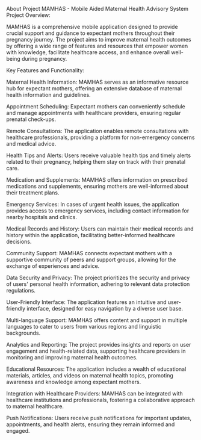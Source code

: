 About Project
MAMHAS - Mobile Aided Maternal Health Advisory System
Project Overview:

MAMHAS is a comprehensive mobile application designed to provide crucial support and guidance to expectant mothers throughout their pregnancy journey. The project aims to improve maternal health outcomes by offering a wide range of features and resources that empower women with knowledge, facilitate healthcare access, and enhance overall well-being during pregnancy.

Key Features and Functionality:

Maternal Health Information:
MAMHAS serves as an informative resource hub for expectant mothers, offering an extensive database of maternal health information and guidelines.

Appointment Scheduling:
Expectant mothers can conveniently schedule and manage appointments with healthcare providers, ensuring regular prenatal check-ups.

Remote Consultations:
The application enables remote consultations with healthcare professionals, providing a platform for non-emergency concerns and medical advice.

Health Tips and Alerts:
Users receive valuable health tips and timely alerts related to their pregnancy, helping them stay on track with their prenatal care.

Medication and Supplements:
MAMHAS offers information on prescribed medications and supplements, ensuring mothers are well-informed about their treatment plans.

Emergency Services:
In cases of urgent health issues, the application provides access to emergency services, including contact information for nearby hospitals and clinics.

Medical Records and History:
Users can maintain their medical records and history within the application, facilitating better-informed healthcare decisions.

Community Support:
MAMHAS connects expectant mothers with a supportive community of peers and support groups, allowing for the exchange of experiences and advice.

Data Security and Privacy:
The project prioritizes the security and privacy of users' personal health information, adhering to relevant data protection regulations.

User-Friendly Interface:
The application features an intuitive and user-friendly interface, designed for easy navigation by a diverse user base.

Multi-language Support:
MAMHAS offers content and support in multiple languages to cater to users from various regions and linguistic backgrounds.

Analytics and Reporting:
The project provides insights and reports on user engagement and health-related data, supporting healthcare providers in monitoring and improving maternal health outcomes.

Educational Resources:
The application includes a wealth of educational materials, articles, and videos on maternal health topics, promoting awareness and knowledge among expectant mothers.

Integration with Healthcare Providers:
MAMHAS can be integrated with healthcare institutions and professionals, fostering a collaborative approach to maternal healthcare.

Push Notifications:
Users receive push notifications for important updates, appointments, and health alerts, ensuring they remain informed and engaged.
